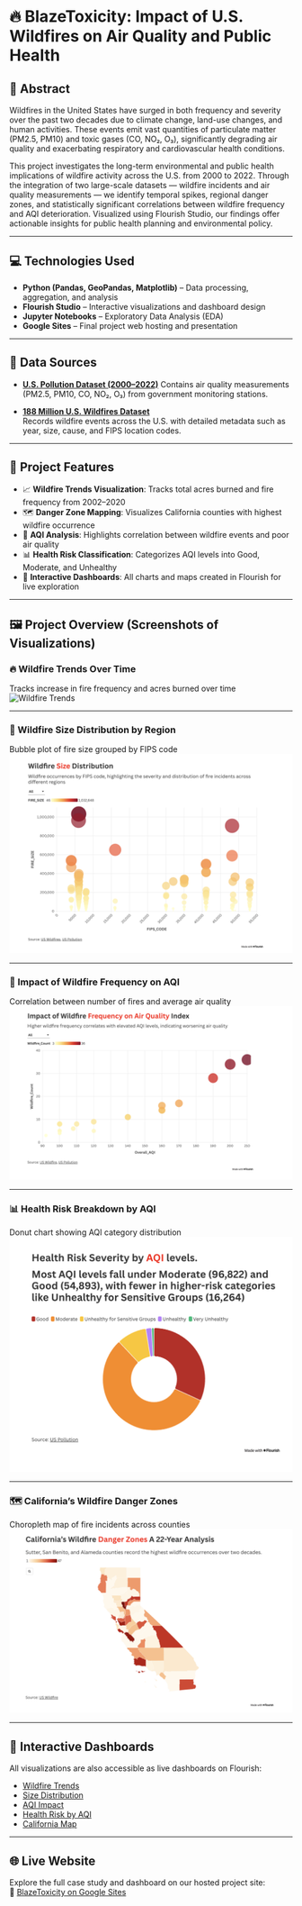 # 🔥 BlazeToxicity: Impact of U.S. Wildfires on Air Quality and Public Health

## 🧠 Abstract

Wildfires in the United States have surged in both frequency and severity over the past two decades due to climate change, land-use changes, and human activities. These events emit vast quantities of particulate matter (PM2.5, PM10) and toxic gases (CO, NO₂, O₃), significantly degrading air quality and exacerbating respiratory and cardiovascular health conditions. 

This project investigates the long-term environmental and public health implications of wildfire activity across the U.S. from 2000 to 2022. Through the integration of two large-scale datasets — wildfire incidents and air quality measurements — we identify temporal spikes, regional danger zones, and statistically significant correlations between wildfire frequency and AQI deterioration. Visualized using Flourish Studio, our findings offer actionable insights for public health planning and environmental policy.

---

## 💻 Technologies Used

- **Python (Pandas, GeoPandas, Matplotlib)** – Data processing, aggregation, and analysis  
- **Flourish Studio** – Interactive visualizations and dashboard design  
- **Jupyter Notebooks** – Exploratory Data Analysis (EDA)  
- **Google Sites** – Final project web hosting and presentation  

---

## 📂 Data Sources

- **[U.S. Pollution Dataset (2000–2022)](https://www.kaggle.com/datasets/guslovesmath/us-pollution-data-200-to-2022)** 
  Contains air quality measurements (PM2.5, PM10, CO, NO₂, O₃) from government monitoring stations.

- **[188 Million U.S. Wildfires Dataset](https://www.kaggle.com/datasets/rtatman/188-million-us-wildfires/data)**  
  Records wildfire events across the U.S. with detailed metadata such as year, size, cause, and FIPS location codes.

---

## 🚀 Project Features

- 📈 **Wildfire Trends Visualization**: Tracks total acres burned and fire frequency from 2002–2020  
- 🗺️ **Danger Zone Mapping**: Visualizes California counties with highest wildfire occurrence  
- 🔬 **AQI Analysis**: Highlights correlation between wildfire events and poor air quality  
- 📊 **Health Risk Classification**: Categorizes AQI levels into Good, Moderate, and Unhealthy  
- 🔗 **Interactive Dashboards**: All charts and maps created in Flourish for live exploration  

---

## 🖼️ Project Overview (Screenshots of Visualizations)

### 🔥 Wildfire Trends Over Time  
Tracks increase in fire frequency and acres burned over time  
![Wildfire Trends](Charts/wildfire_trends.png)

---

### 🧯 Wildfire Size Distribution by Region  
Bubble plot of fire size grouped by FIPS code  
![Wildfire Size Distribution](Charts/size_distribution.png)

---

### 💨 Impact of Wildfire Frequency on AQI  
Correlation between number of fires and average air quality  
![Wildfire Frequency on AQI](Charts/frequency_vs_aqi.png)

---

### 📊 Health Risk Breakdown by AQI  
Donut chart showing AQI category distribution  
![Health Risk by AQI](Charts/aqi_distribution.png)

---

### 🗺️ California’s Wildfire Danger Zones  
Choropleth map of fire incidents across counties  
![CA Danger Zones](Charts/california_danger_zones.png)

---

## 🔗 Interactive Dashboards

All visualizations are also accessible as live dashboards on Flourish:

- [Wildfire Trends](https://public.flourish.studio/visualisation/22250630/)  
- [Size Distribution](https://public.flourish.studio/visualisation/22255179/)  
- [AQI Impact](https://public.flourish.studio/visualisation/22251796/)  
- [Health Risk by AQI](https://public.flourish.studio/visualisation/22251557/)  
- [California Map](https://public.flourish.studio/visualisation/22255159/)

---

## 🌐 Live Website

Explore the full case study and dashboard on our hosted project site:  
🔗 [BlazeToxicity on Google Sites](https://sites.google.com/view/blazetoxicity/home)
